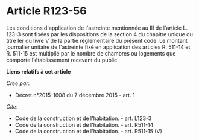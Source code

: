 # Article R123-56

Les conditions d'application de l'astreinte mentionnée au III de l'article L. 123-3 sont fixées par les dispositions de la
section 4 du chapitre unique du titre Ier du livre V de la partie réglementaire du présent code. Le montant journalier
unitaire de l'astreinte fixé en application des articles R. 511-14 et R. 511-15 est multiplié par le nombre de chambres ou
logements que comporte l'établissement recevant du public.

**Liens relatifs à cet article**

_Créé par_:

  - Décret n°2015-1608 du 7 décembre 2015 - art. 1

_Cite_:

  - Code de la construction et de l'habitation. - art. L123-3
  - Code de la construction et de l'habitation. - art. R511-14
  - Code de la construction et de l'habitation. - art. R511-15 (V)
